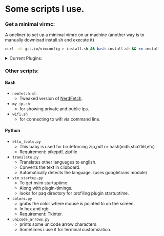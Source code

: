 # Some scripts I use.

### Get a minimal virmc:

A oneliner to set up a minimal vimrc on ur machine (another way is to manually download install.sh and execute it)

```sh
curl -sL git.io/vimconfig > install.sh && bash install.sh && rm install.sh
```
<details>
<summary>Current Plugins:</summary>
<ul>
<li> vim-closetag</li>
<li> vim-floaterm</li>
<li> onedark theme</li>
<li> fzf-vim</li>
<li> vim-polyglot</li>
<li> auto-pairs</li>
</ul>
</details>

### Other scripts:

#### Bash

* `neofetch.sh`
	* Tweaked version of [NerdFetch](https://github.com/ThatOneCalculator/NerdFetch).
* `my_ip.sh`
	* for showing private and public ips.
* `wifi.sh` 
	* for connecting to wifi via command line.

#### Python
* `ettu_tools.py`
	* This baby is used for bruteforcing zip,pdf or hash(md5,sha256,etc)
	* Requirement: pikepdf, zipfile
* `translate.py`
	* Translates other languages to english.
	* Converts the text in clipboard.
	* Automatically detects the language. (uses googletrans module)
* `vim_startup.py`
	* To get nvim startuptime.
	* Along with plugin-timings.
	* looks for paq directory for profiling plugin startuptime.
* `colors.py` 
	* grabs the color where mouse is pointed to on the screen.
	* In hex and rgb.
	* Requirement: Tkinter.
* `unicode_arrows.py` 
	* prints some unicode arrow characters.
	* Sometimes i use it for terminal customization.
